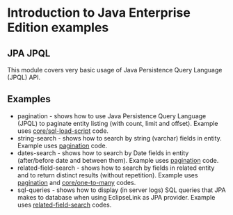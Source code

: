 # Introduction to Java Enterprise Edition examples #

## JPA JPQL ##

This module covers very basic usage of Java Persistence Query Language (JPQL) API.

## Examples ##

* pagination - shows how to use Java Persistence Query Language (JPQL) to paginate entity listing (with count, limit and offset). Example uses [core/sql-load-script](../core/sql-load-script) code.
* string-search - shows how to search by string (varchar) fields in entity. Example uses [pagination](pagination) code.
* dates-search - shows how to search by Date fields in entity (after/before date and between them). Example uses [pagination](pagination) code.
* related-field-search - shows how to search by fields in related entity and to return distinct results (without repetition). Example uses [pagination](pagination) and [core/one-to-many](../core/one-to-many) codes.
* sql-queries - shows how to display (in server logs) SQL queries that JPA makes to database when using EclipseLink as JPA provider. Example uses [related-field-search](related-field-search) codes.
